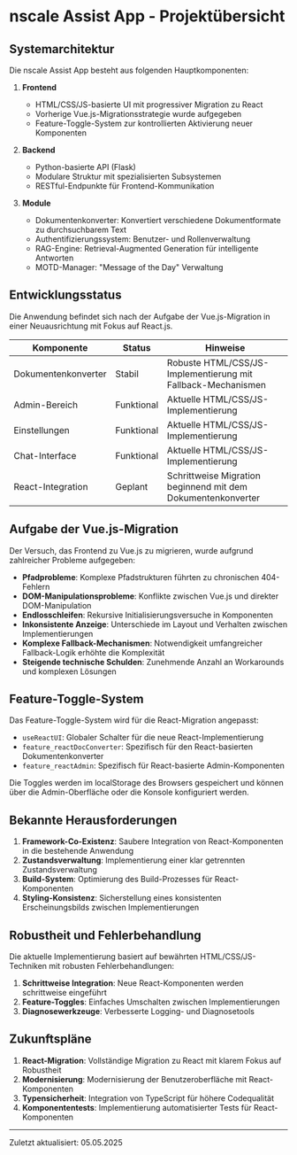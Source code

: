 # nscale Assist App - Projektübersicht

## Systemarchitektur

Die nscale Assist App besteht aus folgenden Hauptkomponenten:

1. **Frontend**
   - HTML/CSS/JS-basierte UI mit progressiver Migration zu React
   - Vorherige Vue.js-Migrationsstrategie wurde aufgegeben
   - Feature-Toggle-System zur kontrollierten Aktivierung neuer Komponenten

2. **Backend**
   - Python-basierte API (Flask)
   - Modulare Struktur mit spezialisierten Subsystemen
   - RESTful-Endpunkte für Frontend-Kommunikation

3. **Module**
   - Dokumentenkonverter: Konvertiert verschiedene Dokumentformate zu durchsuchbarem Text
   - Authentifizierungssystem: Benutzer- und Rollenverwaltung
   - RAG-Engine: Retrieval-Augmented Generation für intelligente Antworten
   - MOTD-Manager: "Message of the Day" Verwaltung

## Entwicklungsstatus

Die Anwendung befindet sich nach der Aufgabe der Vue.js-Migration in einer Neuausrichtung mit Fokus auf React.js.

| Komponente | Status | Hinweise |
|------------|--------|----------|
| Dokumentenkonverter | Stabil | Robuste HTML/CSS/JS-Implementierung mit Fallback-Mechanismen |
| Admin-Bereich | Funktional | Aktuelle HTML/CSS/JS-Implementierung |
| Einstellungen | Funktional | Aktuelle HTML/CSS/JS-Implementierung |
| Chat-Interface | Funktional | Aktuelle HTML/CSS/JS-Implementierung |
| React-Integration | Geplant | Schrittweise Migration beginnend mit dem Dokumentenkonverter |

## Aufgabe der Vue.js-Migration

Der Versuch, das Frontend zu Vue.js zu migrieren, wurde aufgrund zahlreicher Probleme aufgegeben:

- **Pfadprobleme**: Komplexe Pfadstrukturen führten zu chronischen 404-Fehlern
- **DOM-Manipulationsprobleme**: Konflikte zwischen Vue.js und direkter DOM-Manipulation
- **Endlosschleifen**: Rekursive Initialisierungsversuche in Komponenten
- **Inkonsistente Anzeige**: Unterschiede im Layout und Verhalten zwischen Implementierungen
- **Komplexe Fallback-Mechanismen**: Notwendigkeit umfangreicher Fallback-Logik erhöhte die Komplexität
- **Steigende technische Schulden**: Zunehmende Anzahl an Workarounds und komplexen Lösungen

## Feature-Toggle-System

Das Feature-Toggle-System wird für die React-Migration angepasst:

- `useReactUI`: Globaler Schalter für die neue React-Implementierung
- `feature_reactDocConverter`: Spezifisch für den React-basierten Dokumentenkonverter
- `feature_reactAdmin`: Spezifisch für React-basierte Admin-Komponenten

Die Toggles werden im localStorage des Browsers gespeichert und können über die Admin-Oberfläche oder die Konsole konfiguriert werden.

## Bekannte Herausforderungen

1. **Framework-Co-Existenz**: Saubere Integration von React-Komponenten in die bestehende Anwendung
2. **Zustandsverwaltung**: Implementierung einer klar getrennten Zustandsverwaltung
3. **Build-System**: Optimierung des Build-Prozesses für React-Komponenten
4. **Styling-Konsistenz**: Sicherstellung eines konsistenten Erscheinungsbilds zwischen Implementierungen

## Robustheit und Fehlerbehandlung

Die aktuelle Implementierung basiert auf bewährten HTML/CSS/JS-Techniken mit robusten Fehlerbehandlungen:

1. **Schrittweise Integration**: Neue React-Komponenten werden schrittweise eingeführt
2. **Feature-Toggles**: Einfaches Umschalten zwischen Implementierungen
3. **Diagnosewerkzeuge**: Verbesserte Logging- und Diagnosetools

## Zukunftspläne

1. **React-Migration**: Vollständige Migration zu React mit klarem Fokus auf Robustheit
2. **Modernisierung**: Modernisierung der Benutzeroberfläche mit React-Komponenten
3. **Typensicherheit**: Integration von TypeScript für höhere Codequalität
4. **Komponententests**: Implementierung automatisierter Tests für React-Komponenten

---

Zuletzt aktualisiert: 05.05.2025